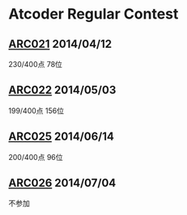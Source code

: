 # Atcoder Regular Contest

## [ARC021](http://arc021.contest.atcoder.jp/) 2014/04/12
230/400点 78位

## [ARC022](http://arc022.contest.atcoder.jp/) 2014/05/03
199/400点 156位

## [ARC025](http://arc025.contest.atcoder.jp/) 2014/06/14
200/400点 96位

## [ARC026](http://arc026.contest.atcoder.jp/) 2014/07/04
不参加
